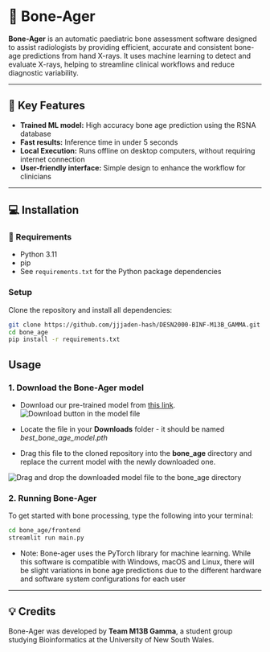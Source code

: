 # :bone: Bone-Ager

**Bone-Ager** is an automatic paediatric bone assessment software designed to assist radiologists by providing efficient, accurate and consistent bone-age predictions from hand X-rays. It uses machine learning to detect and evaluate X-rays, helping to streamline clinical workflows and reduce diagnostic variability.

---

## :mag_right: Key Features 

- **Trained ML model:** High accuracy bone age prediction using the RSNA database
- **Fast results:** Inference time in under 5 seconds 
- **Local Execution:** Runs offline on desktop computers, without requiring internet connection 
- **User-friendly interface:** Simple design to enhance the workflow for clinicians 

---

## :computer: Installation

### :file_folder: Requirements

- Python 3.11 
- pip
- See `requirements.txt` for the Python package dependencies 

### Setup

Clone the repository and install all dependencies:
```bash
git clone https://github.com/jjjaden-hash/DESN2000-BINF-M13B_GAMMA.git
cd bone_age
pip install -r requirements.txt
```

## Usage
### 1. Download the Bone-Ager model
- Download our pre-trained model from [this link](https://github.com/jjjaden-hash/DESN2000-BINF-M13B_GAMMA/blob/main/bone_age/best_bone_age_model.pth).
![Download button in the model file](https://github.com/user-attachments/assets/11ef347a-14d8-48a3-9b66-e5bf1a14646c)


- Locate the file in your **Downloads** folder - it should be named _best_bone_age_model.pth_ 
- Drag this file to the cloned repository into the **bone_age** directory and replace the current model with the newly downloaded one.
  
![Drag and drop the downloaded model file to the bone_age directory](https://github.com/user-attachments/assets/1f3c6e26-c075-48da-b5c9-e726acabc0e4)


### 2. Running Bone-Ager
To get started with bone processing, type the following into your terminal:
```bash
cd bone_age/frontend
streamlit run main.py
```
- Note: Bone-ager uses the PyTorch library for machine learning. While this software is compatible with Windows, macOS and Linux, there
  will be slight variations in bone age predictions due to the different hardware and software system configurations for each user

---

## :bulb: Credits

Bone-Ager was developed by **Team M13B Gamma**, a student group studying Bioinformatics at the University of New South Wales. 
